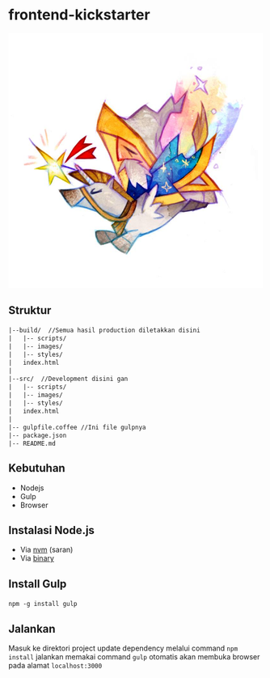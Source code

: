 # frontend-kickstarter

![GitHub Logo](src/images/logo.jpg)

## Struktur

    |--build/  //Semua hasil production diletakkan disini
    |   |-- scripts/
    |   |-- images/
    |   |-- styles/
    |   index.html
    |   
    |--src/  //Development disini gan
    |   |-- scripts/
    |   |-- images/
    |   |-- styles/
    |   index.html
    |
    |-- gulpfile.coffee //Ini file gulpnya
    |-- package.json
    |-- README.md

## Kebutuhan
  - Nodejs
  - Gulp
  - Browser

## Instalasi Node.js
  - Via [nvm](https://github.com/creationix/nvm) (saran)
  - Via [binary](https://nodejs.org/en/)

## Install Gulp
  ``
    npm -g install gulp
  ``

## Jalankan
Masuk ke direktori project
update dependency melalui command
``
npm install
``
jalankan memakai command
``
gulp
``
otomatis akan membuka browser pada alamat ``localhost:3000``
